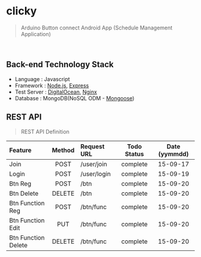 # clicky
> Arduino Button connect Android App (Schedule Management Application)

&nbsp;

## Back-end Technology Stack
  
- Language : Javascript
- Framework : [Node.js](https://nodejs.org/), [Express](http://expressjs.com/)
- Test Server : [DigitalOcean](https://www.digitalocean.com/), [Nginx](http://nginx.org/)
- Database : MongoDB(NoSQL ODM - [Mongoose](http://mongoosejs.com/))

## REST API 
> REST API Definition

| Feature |	Method	| Request URL | Todo Status | Date (yymmdd) |
| :------------ |	:-------:	| :-----------------| :--------: | :----: |
| Join |	POST	| /user/join | complete | 15-09-17 |
| Login |	POST	| /user/login | complete | 15-09-19 |
| Btn Reg |	POST	| /btn | complete | 15-09-20 |
| Btn Delete |	DELETE	| /btn | complete | 15-09-20 |
| Btn Function Reg |	POST	| /btn/func | complete | 15-09-20 |
| Btn Function Edit |	PUT	| /btn/func | complete | 15-09-20 |
| Btn Function Delete |	DELETE	| /btn/func | complete | 15-09-20 |